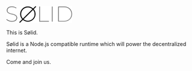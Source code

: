 <img src="./profile/logo.svg" height="45" alt="Sølide" />

This is Sølid.

Sølid is a Node.js compatible runtime which will power the decentralized internet.

Come and join us.
